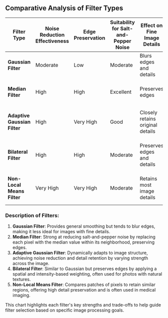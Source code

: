 ## Comparative Analysis of Filter Types

| **Filter Type**         | **Noise Reduction Effectiveness** | **Edge Preservation** | **Suitability for Salt-and-Pepper Noise** | **Effect on Fine Image Details** | **Typical Use Case**                  |
|-------------------------|-----------------------------------|-----------------------|-------------------------------------------|-----------------------------------|---------------------------------------|
| **Gaussian Filter**     | Moderate                         | Low                   | Moderate                                  | Blurs edges and details           | General noise reduction               |
| **Median Filter**       | High                             | High                  | Excellent                                 | Preserves edges                   | Effective for salt-and-pepper noise   |
| **Adaptive Gaussian Filter** | High                             | Very High             | Good                                      | Closely retains original details  | Advanced denoising with structure preservation |
| **Bilateral Filter**    | High                             | High                  | Moderate                                  | Preserves edges and details       | Retains textures, good for natural images |
| **Non-Local Means Filter** | Very High                        | Very High             | Moderate                                  | Retains most image details        | Detailed denoising for medical and satellite images |

### Description of Filters:

1. **Gaussian Filter**: Provides general smoothing but tends to blur edges, making it less ideal for images with fine details.
2. **Median Filter**: Strong at reducing salt-and-pepper noise by replacing each pixel with the median value within its neighborhood, preserving edges.
3. **Adaptive Gaussian Filter**: Dynamically adapts to image structure, achieving noise reduction and detail retention by varying strength across the image.
4. **Bilateral Filter**: Similar to Gaussian but preserves edges by applying a spatial and intensity-based weighting, often used for photos with natural textures.
5. **Non-Local Means Filter**: Compares patches of pixels to retain similar regions, offering high detail preservation and is often used in medical imaging.

This chart highlights each filter's key strengths and trade-offs to help guide filter selection based on specific image processing goals.
